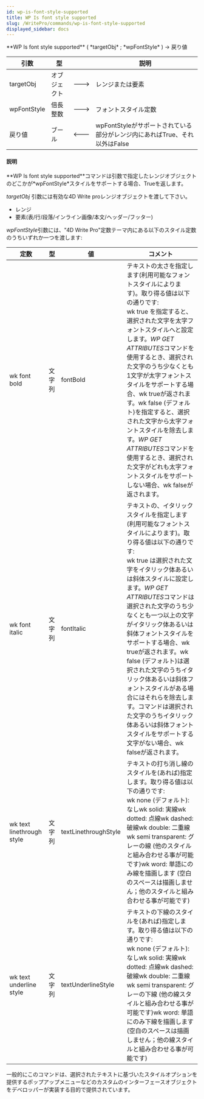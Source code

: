 ```yaml
---
id: wp-is-font-style-supported
title: WP Is font style supported
slug: /WritePro/commands/wp-is-font-style-supported
displayed_sidebar: docs
---
```


<!--REF #_command_.WP Is font style supported.Syntax-->**WP Is font style supported** ( *targetObj* ; *wpFontStyle* ) -> 戻り値<!-- END REF-->
<!--REF #_command_.WP Is font style supported.Params-->
| 引数 | 型 |  | 説明 |
| --- | --- | --- | --- |
| targetObj | オブジェクト | &#x1F852; | レンジまたは要素 |
| wpFontStyle | 倍長整数 | &#x1F852; | フォントスタイル定数 |
| 戻り値 | ブール | &#x1F850; | wpFontStyleがサポートされている部分がレンジ内にあればTrue、それ以外はFalse |

<!-- END REF-->

#### 説明 

<!--REF #_command_.WP Is font style supported.Summary-->**WP Is font style supported**コマンドは引数で指定したレンジオブジェクトのどこかが*wpFontStyle*スタイルをサポートする場合、Trueを返します。<!-- END REF-->

*targetObj* 引数には有効な4D Write proレンジオブジェクトを渡して下さい。

* レンジ
* 要素(表/行/段落/インライン画像/本文/ヘッダー/フッター)

*wpFontStyle*引数には、"4D Write Pro"定数テーマ内にある以下のスタイル定数のうちいずれか一つを渡します:

| 定数                        | 型   | 値                    | コメント                                                                                                                                                                                                                                                                                                                                      |
| ------------------------- | --- | -------------------- | ----------------------------------------------------------------------------------------------------------------------------------------------------------------------------------------------------------------------------------------------------------------------------------------------------------------------------------------- |
| wk font bold              | 文字列 | fontBold             | テキストの太さを指定します(利用可能なフォントスタイルによります)。取り得る値は以下の通りです:<br/>wk true を指定すると、選択された文字を太字フォントスタイルへと設定します。*WP GET ATTRIBUTES*コマンドを使用するとき、選択された文字のうち少なくとも1文字が太字フォントスタイルをサポートする場合、wk trueが返されます。wk false (デフォルト)を指定すると、選択された文字から太字フォントスタイルを除去します。*WP GET ATTRIBUTES*コマンドを使用するとき、選択された文字がどれも太字フォントスタイルをサポートしない場合、wk falseが返されます。                 |
| wk font italic            | 文字列 | fontItalic           | テキストの、イタリックスタイルを指定します(利用可能なフォントスタイルによります)。取り得る値は以下の通りです:<br/>wk true は選択された文字をイタリック体あるいは斜体スタイルに設定します。*WP GET ATTRIBUTES*コマンドは選択された文字のうち少なくとも一つ以上の文字がイタリック体あるいは斜体フォントスタイルをサポートする場合、wk trueが返されます。wk false (デフォルト)は選択された文字のうちイタリック体あるいは斜体フォントスタイルがある場合にはそれらを除去します。コマンドは選択された文字のうちイタリック体あるいは斜体フォントスタイルをサポートする文字がない場合、wk falseが返されます。 |
| wk text linethrough style | 文字列 | textLinethroughStyle | テキストの打ち消し線のスタイルを(あれば)指定します。取り得る値は以下の通りです:<br/>wk none (デフォルト): なしwk solid: 実線wk dotted: 点線wk dashed: 破線wk double: 二重線wk semi transparent: グレーの線 (他のスタイルと組み合わせる事が可能です)wk word: 単語にのみ線を描画します (空白のスペースは描画しません；他のスタイルと組み合わせる事が可能です)                                                                                                   |
| wk text underline style   | 文字列 | textUnderlineStyle   | テキストの下線のスタイルを(あれば)指定します。取り得る値は以下の通りです:<br/>wk none (デフォルト): なしwk solid: 実線wk dotted: 点線wk dashed: 破線wk double: 二重線wk semi transparent: グレーの下線 (他の線スタイルと組み合わせる事が可能です)wk word: 単語にのみ下線を描画します (空白のスペースは描画しません；他の線スタイルと組み合わせる事が可能です)                                                                                                  |

一般的にこのコマンドは、選択されたテキストに基づいたスタイルオプションを提供するポップアップメニューなどのカスタムのインターフェースオブジェクトをデベロッパーが実装する目的で提供されています。
